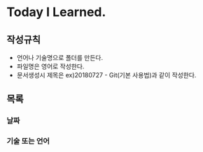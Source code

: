 # Today I Learned.



## 작성규칙

- 언어나 기술명으로 폴더를 만든다.
- 파일명은 영어로 작성한다.
- 문서생성시 제목은 ex)20180727 - Git(기본 사용법)과 같이 작성한다.



## 목록

### 날짜



### 기술 또는 언어

[Git]: (./Git/README.md)

